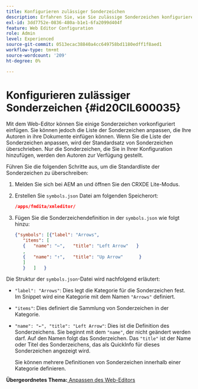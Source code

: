 ```yaml
---
title: Konfigurieren zulässiger Sonderzeichen
description: Erfahren Sie, wie Sie zulässige Sonderzeichen konfigurieren
exl-id: 3dd7752e-0836-480a-b1e1-6fa2099d404f
feature: Web Editor Configuration
role: Admin
level: Experienced
source-git-commit: 0513ecac38840a4cc649758bd1180edff1f8aed1
workflow-type: tm+mt
source-wordcount: '209'
ht-degree: 0%

---
```


# Konfigurieren zulässiger Sonderzeichen {#id20CIL600035}

Mit dem Web-Editor können Sie einige Sonderzeichen vorkonfiguriert einfügen. Sie können jedoch die Liste der Sonderzeichen anpassen, die Ihre Autoren in ihre Dokumente einfügen können. Wenn Sie die Liste der Sonderzeichen anpassen, wird der Standardsatz von Sonderzeichen überschrieben. Nur die Sonderzeichen, die Sie in Ihrer Konfiguration hinzufügen, werden den Autoren zur Verfügung gestellt.

Führen Sie die folgenden Schritte aus, um die Standardliste der Sonderzeichen zu überschreiben:

1. Melden Sie sich bei AEM an und öffnen Sie den CRXDE Lite-Modus.

1. Erstellen Sie `symbols.json` Datei am folgenden Speicherort:

   ```json
   /apps/fmdita/xmleditor/
   ```

1. Fügen Sie die Sonderzeichendefinition in der `symbols.json` wie folgt hinzu:

   ```json
   {"symbols": [{"label": "Arrows",
      "items": [
      {   "name": "←",   "title": "Left Arrow"   } 
      ,   
      {   "name": "↑",   "title": "Up Arrow"      } 
      ]   
      }   ]   }
   ```


Die Struktur der `symbols.json`-Datei wird nachfolgend erläutert:

- `"label": "Arrows"`: Dies legt die Kategorie für die Sonderzeichen fest. Im Snippet wird eine Kategorie mit dem Namen `"Arrows"` definiert.
- `"items"`: Dies definiert die Sammlung von Sonderzeichen in der Kategorie.
- `"name": "←", "title": "Left Arrow"`: Dies ist die Definition des Sonderzeichens. Sie beginnt mit dem `"name"`, der nicht geändert werden darf. Auf den Namen folgt das Sonderzeichen. Das `"title"` ist der Name oder Titel des Sonderzeichens, das als QuickInfo für dieses Sonderzeichen angezeigt wird.

  Sie können mehrere Definitionen von Sonderzeichen innerhalb einer Kategorie definieren.


**Übergeordnetes Thema:**[ Anpassen des Web-Editors](conf-web-editor.md)
